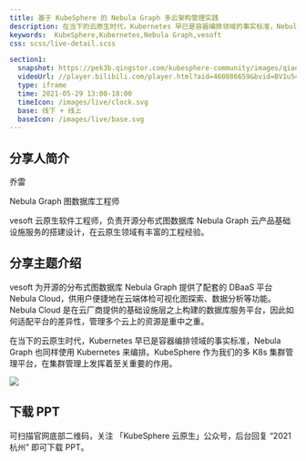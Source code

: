 ```yaml
---
title: 基于 KubeSphere 的 Nebula Graph 多云架构管理实践
description: 在当下的云原生时代，Kubernetes 早已是容器编排领域的事实标准，Nebula Graph 也同样使用 Kubernetes 来编排，KubeSphere 作为我们的多 K8s 集群管理平台，在集群管理上发挥着至关重要的作用。
keywords:  KubeSphere,Kubernetes,Nebula Graph,vesoft
css: scss/live-detail.scss

section1:
  snapshot: https://pek3b.qingstor.com/kubesphere-community/images/qiaolei-hangzhou.jpeg
  videoUrl: //player.bilibili.com/player.html?aid=460886659&bvid=BV1u5411M7hr&cid=347153258&page=1&high_quality=1
  type: iframe
  time: 2021-05-29 13:00-18:00
  timeIcon: /images/live/clock.svg
  base: 线下 + 线上
  baseIcon: /images/live/base.svg
---
```


## 分享人简介

乔雷

Nebula Graph 图数据库工程师

vesoft 云原生软件工程师，负责开源分布式图数据库 Nebula Graph 云产品基础设施服务的搭建设计，在云原生领域有丰富的工程经验。

## 分享主题介绍

vesoft 为开源的分布式图数据库 Nebula Graph 提供了配套的 DBaaS 平台 Nebula Cloud，供用户便捷地在云端体检可视化图探索、数据分析等功能。Nebula Cloud 是在云厂商提供的基础设施层之上构建的数据库服务平台，因此如何适配平台的差异性，管理多个云上的资源是重中之重。

在当下的云原生时代，Kubernetes 早已是容器编排领域的事实标准，Nebula Graph 也同样使用 Kubernetes 来编排。KubeSphere 作为我们的多 K8s 集群管理平台，在集群管理上发挥着至关重要的作用。

![](https://pek3b.qingstor.com/kubesphere-community/images/hangzhouposter-2.png)

## 下载 PPT

可扫描官网底部二维码，关注 「KubeSphere 云原生」公众号，后台回复 “2021 杭州” 即可下载 PPT。
